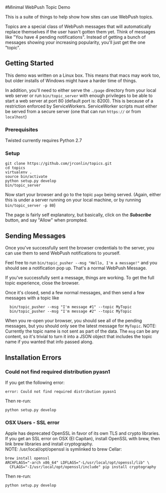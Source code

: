 #Minimal WebPush Topic Demo

This is a suite of things to help show how sites can use WebPush topics.

Topics are a special class of WebPush messages that will automatically replace
themselves if the user hasn't gotten them yet. Think of messages like "You have
4 pending notifications". Instead of getting a bunch of messages showing your
 increasing popularity, you'll just get the one "topic".

## Getting Started

 This demo was written on a Linux box. This means that macs may work too, but
 older installs of Windows might have a harder time of things.

  In addition, you'll need to either serve the `./page` directory from your
  local web server or run `bin/topic_server` with enough privileges to be able
  to start a web server at port 80 (default port is: 8200). This is because of
  a restriction enforced by ServiceWorkers. ServiceWorker scripts must either
  be served from a secure server (one that can run `https://` or from `localhost`)

### Prerequisites

  Twisted currently requires Python 2.7

### Setup

    git clone https://github.com/jrconlin/topics.git
    cd topics
    virtualenv . 
    source bin/activate
    python setup.py develop
    bin/topic_server


 Now start your browser and go to the topic `page` being served. (Again,
 either this is under a server running on your local machine, or by running
 `bin/topic_server -p 80`)

 The page is fairly self explanatory, but basically, click on the ***Subscribe***
 button, and say "Allow" when prompted.

## Sending Messages

 Once you've successfully sent the browser credentials to the server, you can
  use them to send WebPush notifications to yourself.

  Feel free to run `bin/topic_pusher --msg "Hello, I'm a message!"` and you
  should see a notification pop up. That's a normal WebPush Message.

  If you've successfully sent a message, things are working. To get the full
  topic experience, close the browser.

  Once it's closed, send a few normal messages, and then send a few
  messages with a topic like

      bin/topic_pusher --msg "I'm message #1" --topic MyTopic
      bin/topic_pusher --msg "I'm message #2" --topic MyTopic


  When you re-open your browser, you should see all of the pending messages,
  but you should only see the latest message for `MyTopic`. NOTE: Currently
  the topic name is not sent as part of the data. The `msg` can be any content,
  so it's trivial to turn it into a JSON object that includes the topic name
  if you wanted that info passed along.

## Installation Errors

### Could not find required distribution pyasn1

If you get the following error:

    error: Could not find required distribution pyasn1

Then re-run:

    python setup.py develop


### OSX Users - SSL error 

Apple has deprecated OpenSSL in favor of its own TLS and crypto libraries.
If you get an SSL error on OSX (El Capitan), install OpenSSL with brew, then
link brew libraries and install cryptography.  
NOTE: /usr/local/opt/openssl is symlinked to brew Cellar:


    brew install openssl
    ARCHFLAGS="-arch x86_64" LDFLAGS="-L/usr/local/opt/openssl/lib" \
      CFLAGS="-I/usr/local/opt/openssl/include" pip install cryptography

Then re-run:

    python setup.py develop 

